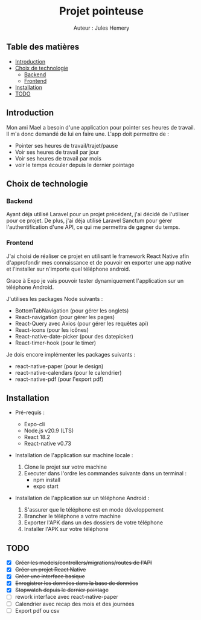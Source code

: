 # <center>Projet pointeuse</center> <!-- omit in toc -->
<center>Auteur : Jules Hemery</center>

## Table des matières <!-- omit in toc -->
- [Introduction](#introduction)
- [Choix de technologie](#choix-de-technologie)
  - [Backend](#backend)
  - [Frontend](#frontend)
- [Installation](#installation)
- [TODO](#todo)

## Introduction
Mon ami Mael a besoin d'une application pour pointer ses heures de travail. Il m'a donc demandé de lui en faire une.
L'app doit permettre de :

- Pointer ses heures de travail/trajet/pause
- Voir ses heures de travail par jour
- Voir ses heures de travail par mois
- voir le temps écouler depuis le dernier pointage

## Choix de technologie

### Backend
Ayant déja utilisé Laravel pour un projet précédent, j'ai décidé de l'utiliser pour ce projet. De plus, j'ai déja utilisé Laravel Sanctum pour gérer l'authentification d'une API, ce qui me permettra de gagner du temps.

### Frontend
J'ai choisi de réaliser ce projet en utilisant le framework React Native afin d'approfondir mes connaissance et de pouvoir en exporter une app native et l'installer sur n'importe quel téléphone android.

Grace à Expo je vais pouvoir tester dynamiquement l'application sur un téléphone Android.

J'utilises les packages Node suivants :

  - BottomTabNavigation (pour gérer les onglets)
  - React-navigation (pour gérer les pages)
  - React-Query avec Axios (pour gérer les requêtes api)
  - React-icons (pour les icônes)
  - React-native-date-picker (pour des datepicker)
  - React-timer-hook (pour le timer)
  
Je dois encore implémenter les packages suivants :
  - react-native-paper (pour le design)
  - react-native-calendars (pour le calendrier)
  - react-native-pdf (pour l'export pdf)
## Installation

- Pré-requis :

  - Expo-cli
  - Node.js v20.9 (LTS)
  - React 18.2
  - React-native v0.73

- Installation de l'application sur machine locale :
  1. Clone le projet sur votre machine
  2. Executer dans l'ordre les commandes suivante dans un terminal :
     - npm install
     - expo start

- Installation de l'application sur un téléphone Android :
  1. S'assurer que le téléphone est en mode développement
  2. Brancher le téléphone a votre machine
  3. Exporter l'APK dans un des dossiers de votre téléphone
  4. Installer l'APK sur votre téléphone


## TODO

- [x] ~~Créer les models/controllers/migrations/routes de l'API~~
- [x] ~~Créer un projet React Native~~
- [x] ~~Créer une interface basique~~
- [x] ~~Enregistrer les données dans la base de données~~
- [x] ~~Stopwatch depuis le dernier pointage~~
- [ ] rework interface avec react-native-paper
- [ ] Calendrier avec recap des mois et des journées
- [ ] Export pdf ou csv
